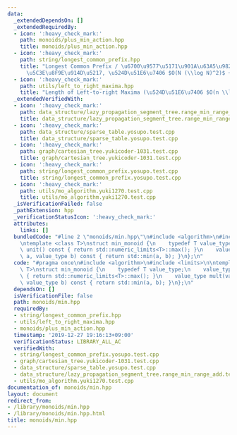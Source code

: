 ```yaml
---
data:
  _extendedDependsOn: []
  _extendedRequiredBy:
  - icon: ':heavy_check_mark:'
    path: monoids/plus_min_action.hpp
    title: monoids/plus_min_action.hpp
  - icon: ':heavy_check_mark:'
    path: string/longest_common_prefix.hpp
    title: "Longest Common Prefix / \u6700\u9577\u5171\u901A\u63A5\u982D\u8F9E (\u63A5\
      \u5C3E\u8F9E\u914D\u5217, \u524D\u51E6\u7406 $O(N (\\log N)^2)$ + $O(1)$)"
  - icon: ':heavy_check_mark:'
    path: utils/left_to_right_maxima.hpp
    title: "Length of Left-to-right Maxima (\u524D\u51E6\u7406 $O(n \\log n)$ + $O(1)$)"
  _extendedVerifiedWith:
  - icon: ':heavy_check_mark:'
    path: data_structure/lazy_propagation_segment_tree.range_min_range_add.test.cpp
    title: data_structure/lazy_propagation_segment_tree.range_min_range_add.test.cpp
  - icon: ':heavy_check_mark:'
    path: data_structure/sparse_table.yosupo.test.cpp
    title: data_structure/sparse_table.yosupo.test.cpp
  - icon: ':heavy_check_mark:'
    path: graph/cartesian_tree.yukicoder-1031.test.cpp
    title: graph/cartesian_tree.yukicoder-1031.test.cpp
  - icon: ':heavy_check_mark:'
    path: string/longest_common_prefix.yosupo.test.cpp
    title: string/longest_common_prefix.yosupo.test.cpp
  - icon: ':heavy_check_mark:'
    path: utils/mo_algorithm.yuki1270.test.cpp
    title: utils/mo_algorithm.yuki1270.test.cpp
  _isVerificationFailed: false
  _pathExtension: hpp
  _verificationStatusIcon: ':heavy_check_mark:'
  attributes:
    links: []
  bundledCode: "#line 2 \"monoids/min.hpp\"\n#include <algorithm>\n#include <limits>\n\
    \ntemplate <class T>\nstruct min_monoid {\n    typedef T value_type;\n    value_type\
    \ unit() const { return std::numeric_limits<T>::max(); }\n    value_type mult(value_type\
    \ a, value_type b) const { return std::min(a, b); }\n};\n"
  code: "#pragma once\n#include <algorithm>\n#include <limits>\n\ntemplate <class\
    \ T>\nstruct min_monoid {\n    typedef T value_type;\n    value_type unit() const\
    \ { return std::numeric_limits<T>::max(); }\n    value_type mult(value_type a,\
    \ value_type b) const { return std::min(a, b); }\n};\n"
  dependsOn: []
  isVerificationFile: false
  path: monoids/min.hpp
  requiredBy:
  - string/longest_common_prefix.hpp
  - utils/left_to_right_maxima.hpp
  - monoids/plus_min_action.hpp
  timestamp: '2019-12-27 19:16:13+09:00'
  verificationStatus: LIBRARY_ALL_AC
  verifiedWith:
  - string/longest_common_prefix.yosupo.test.cpp
  - graph/cartesian_tree.yukicoder-1031.test.cpp
  - data_structure/sparse_table.yosupo.test.cpp
  - data_structure/lazy_propagation_segment_tree.range_min_range_add.test.cpp
  - utils/mo_algorithm.yuki1270.test.cpp
documentation_of: monoids/min.hpp
layout: document
redirect_from:
- /library/monoids/min.hpp
- /library/monoids/min.hpp.html
title: monoids/min.hpp
---
```

